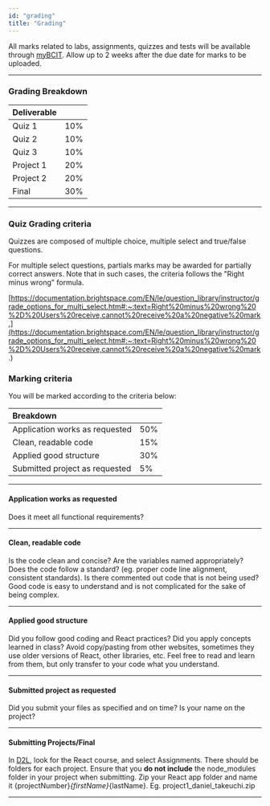 ```yaml
---
id: "grading"
title: "Grading"
---
```


All marks related to labs, assignments, quizzes and tests will be available through [myBCIT](my.bcit.ca). Allow up to 2 weeks after the due date for marks to be uploaded.

---

### Grading Breakdown

| Deliverable |       |
| :---------- | :---- |
| Quiz 1      | 10%   |
| Quiz 2      | 10%   |
| Quiz 3      | 10%   |
| Project 1   | 20%   |
| Project 2   | 20%   |
| Final       | 30%   |

---

### Quiz Grading criteria

Quizzes are composed of multiple choice, multiple select and true/false questions.

For multiple select questions, partials marks may be awarded for partially correct answers. Note that in such cases, the criteria follows the "Right minus wrong" formula.

[https://documentation.brightspace.com/EN/le/question_library/instructor/grade_options_for_multi_select.htm#:~:text=Right%20minus%20wrong%20%2D%20Users%20receive,cannot%20receive%20a%20negative%20mark.](https://documentation.brightspace.com/EN/le/question_library/instructor/grade_options_for_multi_select.htm#:~:text=Right%20minus%20wrong%20%2D%20Users%20receive,cannot%20receive%20a%20negative%20mark.)


### Marking criteria

You will be marked according to the criteria below:

| Breakdown                      |       |
| :----------------------------- | :---- |
| Application works as requested | 50%   |
| Clean, readable code           | 15%   |
| Applied good structure         | 30%   |
| Submitted project as requested | 5%    |

---

#### Application works as requested

Does it meet all functional requirements?

---

#### Clean, readable code

Is the code clean and concise? Are the variables named appropriately? Does the code follow a standard? (eg. proper code line alignment, consistent standards). Is there commented out code that is not being used? Good code is easy to understand and is not complicated for the sake of being complex.

---

#### Applied good structure

Did you follow good coding and React practices? Did you apply concepts learned in class? Avoid copy/pasting from other websites, sometimes they use older versions of React, other libraries, etc. Feel free to read and learn from them, but only transfer to your code what you understand.

---

#### Submitted project as requested

Did you submit your files as specified and on time? Is your name on the project?

---

#### Submitting Projects/Final

In [D2L](http://learn.bcit.ca), look for the React course, and select Assignments. There should be folders for each project.
Ensure that you **do not include** the node_modules folder in your project when submitting.
Zip your React app folder and name it {projectNumber}_{firstName}_{lastName}.
Eg. project1_daniel_takeuchi.zip

---